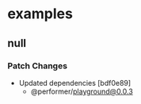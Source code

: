 # examples

## null

### Patch Changes

- Updated dependencies [bdf0e89]
  - @performer/playground@0.0.3
